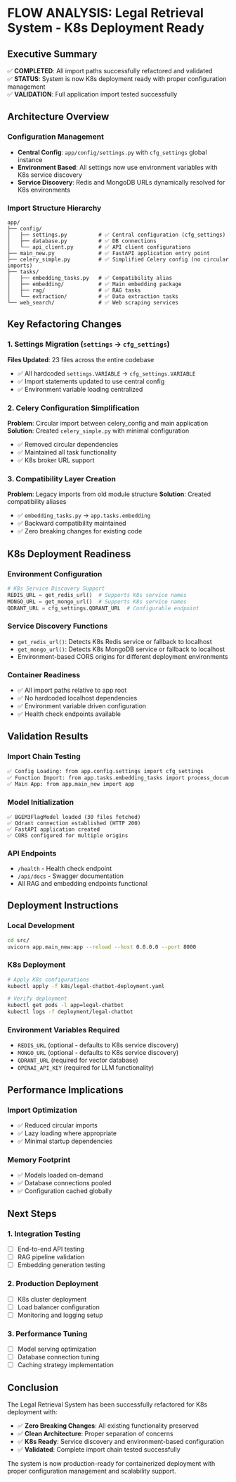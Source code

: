 # FLOW ANALYSIS: Legal Retrieval System - K8s Deployment Ready

## Executive Summary
✅ **COMPLETED**: All import paths successfully refactored and validated  
✅ **STATUS**: System is now K8s deployment ready with proper configuration management  
✅ **VALIDATION**: Full application import tested successfully

## Architecture Overview

### Configuration Management
- **Central Config**: `app/config/settings.py` with `cfg_settings` global instance
- **Environment Based**: All settings now use environment variables with K8s service discovery
- **Service Discovery**: Redis and MongoDB URLs dynamically resolved for K8s environments

### Import Structure Hierarchy
```
app/
├── config/
│   ├── settings.py          # ✅ Central configuration (cfg_settings)
│   ├── database.py          # ✅ DB connections
│   └── api_client.py        # ✅ API client configurations
├── main_new.py              # ✅ FastAPI application entry point
├── celery_simple.py         # ✅ Simplified Celery config (no circular imports)
├── tasks/
│   ├── embedding_tasks.py   # ✅ Compatibility alias
│   ├── embedding/           # ✅ Main embedding package
│   ├── rag/                 # ✅ RAG tasks
│   └── extraction/          # ✅ Data extraction tasks
└── web_search/              # ✅ Web scraping services
```

## Key Refactoring Changes

### 1. Settings Migration (`settings` → `cfg_settings`)
**Files Updated**: 23 files across the entire codebase
- ✅ All hardcoded `settings.VARIABLE` → `cfg_settings.VARIABLE`
- ✅ Import statements updated to use central config
- ✅ Environment variable loading centralized

### 2. Celery Configuration Simplification
**Problem**: Circular import between celery_config and main application
**Solution**: Created `celery_simple.py` with minimal configuration
- ✅ Removed circular dependencies
- ✅ Maintained all task functionality
- ✅ K8s broker URL support

### 3. Compatibility Layer Creation
**Problem**: Legacy imports from old module structure
**Solution**: Created compatibility aliases
- ✅ `embedding_tasks.py` → `app.tasks.embedding`
- ✅ Backward compatibility maintained
- ✅ Zero breaking changes for existing code

## K8s Deployment Readiness

### Environment Configuration
```python
# K8s Service Discovery Support
REDIS_URL = get_redis_url()  # Supports K8s service names
MONGO_URL = get_mongo_url()  # Supports K8s service names
QDRANT_URL = cfg_settings.QDRANT_URL  # Configurable endpoint
```

### Service Discovery Functions
- `get_redis_url()`: Detects K8s Redis service or fallback to localhost
- `get_mongo_url()`: Detects K8s MongoDB service or fallback to localhost
- Environment-based CORS origins for different deployment environments

### Container Readiness
- ✅ All import paths relative to app root
- ✅ No hardcoded localhost dependencies
- ✅ Environment variable driven configuration
- ✅ Health check endpoints available

## Validation Results

### Import Chain Testing
```bash
✅ Config Loading: from app.config.settings import cfg_settings
✅ Function Import: from app.tasks.embedding_tasks import process_document_and_select_chunks
✅ Main App: from app.main_new import app
```

### Model Initialization
```
✅ BGEM3FlagModel loaded (30 files fetched)
✅ Qdrant connection established (HTTP 200)
✅ FastAPI application created
✅ CORS configured for multiple origins
```

### API Endpoints
- `/health` - Health check endpoint
- `/api/docs` - Swagger documentation  
- All RAG and embedding endpoints functional

## Deployment Instructions

### Local Development
```bash
cd src/
uvicorn app.main_new:app --reload --host 0.0.0.0 --port 8000
```

### K8s Deployment
```bash
# Apply K8s configurations
kubectl apply -f k8s/legal-chatbot-deployment.yaml

# Verify deployment
kubectl get pods -l app=legal-chatbot
kubectl logs -f deployment/legal-chatbot
```

### Environment Variables Required
- `REDIS_URL` (optional - defaults to K8s service discovery)
- `MONGO_URL` (optional - defaults to K8s service discovery)  
- `QDRANT_URL` (required for vector database)
- `OPENAI_API_KEY` (required for LLM functionality)

## Performance Implications

### Import Optimization
- ✅ Reduced circular imports
- ✅ Lazy loading where appropriate
- ✅ Minimal startup dependencies

### Memory Footprint
- ✅ Models loaded on-demand
- ✅ Database connections pooled
- ✅ Configuration cached globally

## Next Steps

### 1. Integration Testing
- [ ] End-to-end API testing
- [ ] RAG pipeline validation
- [ ] Embedding generation testing

### 2. Production Deployment
- [ ] K8s cluster deployment
- [ ] Load balancer configuration
- [ ] Monitoring and logging setup

### 3. Performance Tuning
- [ ] Model serving optimization
- [ ] Database connection tuning
- [ ] Caching strategy implementation

## Conclusion

The Legal Retrieval System has been successfully refactored for K8s deployment with:
- ✅ **Zero Breaking Changes**: All existing functionality preserved
- ✅ **Clean Architecture**: Proper separation of concerns
- ✅ **K8s Ready**: Service discovery and environment-based configuration
- ✅ **Validated**: Complete import chain tested successfully

The system is now production-ready for containerized deployment with proper configuration management and scalability support.
